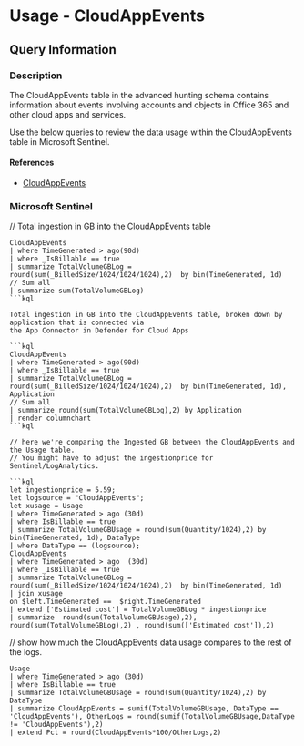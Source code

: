 # Usage - CloudAppEvents

## Query Information

### Description

The CloudAppEvents table in the advanced hunting schema contains information about events involving accounts and objects in Office 365 and other cloud apps and services.

Use the below queries to review the data usage within the CloudAppEvents table in Microsoft Sentinel. 

#### References

- [CloudAppEvents](https://learn.microsoft.com/en-us/microsoft-365/security/defender/advanced-hunting-cloudappevents-table?view=o365-worldwide)


### Microsoft Sentinel

// Total ingestion in GB into the CloudAppEvents table

```kql
CloudAppEvents
| where TimeGenerated > ago(90d)
| where _IsBillable == true
| summarize TotalVolumeGBLog = round(sum(_BilledSize/1024/1024/1024),2)  by bin(TimeGenerated, 1d) 
// Sum all
| summarize sum(TotalVolumeGBLog) 
```kql

Total ingestion in GB into the CloudAppEvents table, broken down by application that is connected via
the App Connector in Defender for Cloud Apps

```kql
CloudAppEvents
| where TimeGenerated > ago(90d)
| where _IsBillable == true
| summarize TotalVolumeGBLog = round(sum(_BilledSize/1024/1024/1024),2)  by bin(TimeGenerated, 1d), Application
// Sum all
| summarize round(sum(TotalVolumeGBLog),2) by Application
| render columnchart  
```kql

// here we're comparing the Ingested GB between the CloudAppEvents and the Usage table. 
// You might have to adjust the ingestionprice for Sentinel/LogAnalytics.

```kql
let ingestionprice = 5.59;
let logsource = "CloudAppEvents";
let xusage = Usage
| where TimeGenerated > ago (30d)
| where IsBillable == true
| summarize TotalVolumeGBUsage = round(sum(Quantity/1024),2) by bin(TimeGenerated, 1d), DataType
| where DataType == (logsource);
CloudAppEvents
| where TimeGenerated > ago  (30d)
| where _IsBillable == true
| summarize TotalVolumeGBLog = round(sum(_BilledSize/1024/1024/1024),2)  by bin(TimeGenerated, 1d)
| join xusage
on $left.TimeGenerated ==  $right.TimeGenerated
| extend ['Estimated cost'] = TotalVolumeGBLog * ingestionprice
| summarize  round(sum(TotalVolumeGBUsage),2), round(sum(TotalVolumeGBLog),2) , round(sum(['Estimated cost']),2)
```

// show how much the CloudAppEvents data usage compares to the rest of the logs. 
```kql
Usage
| where TimeGenerated > ago (30d)
| where IsBillable == true
| summarize TotalVolumeGBUsage = round(sum(Quantity/1024),2) by DataType
| summarize CloudAppEvents = sumif(TotalVolumeGBUsage, DataType == 'CloudAppEvents'), OtherLogs = round(sumif(TotalVolumeGBUsage,DataType != 'CloudAppEvents'),2)
| extend Pct = round(CloudAppEvents*100/OtherLogs,2)
```

